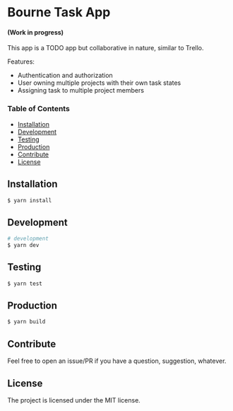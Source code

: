 # Bourne Task App

#### (Work in progress)

This app is a TODO app but collaborative in nature, similar to Trello.

Features:
- Authentication and authorization 
- User owning multiple projects with their own task states
- Assigning task to multiple project members

### Table of Contents

- [Installation](#installation)
- [Development](#development)
- [Testing](#testing)
- [Production](#production)
- [Contribute](#contribute)
- [License](#license)

## Installation <a name="installation"></a>

```bash
$ yarn install
```

## Development <a name="development"></a>

```bash
# development
$ yarn dev
```

## Testing <a name="testing"></a>

```bash
$ yarn test
```

## Production <a name="production"></a>

```bash
$ yarn build
```

## Contribute <a name="contribute"></a>

Feel free to open an issue/PR if you have a question, suggestion, whatever.

## License <a name="license"></a>

The project is licensed under the MIT license.
